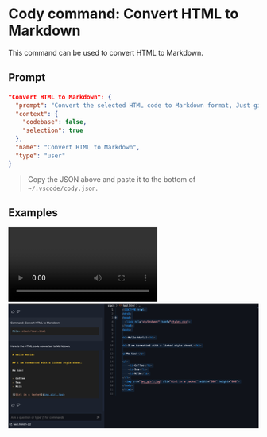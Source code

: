 # Cody command: Convert HTML to Markdown

This command can be used to convert HTML to Markdown.

## Prompt

```json
"Convert HTML to Markdown": {
  "prompt": "Convert the selected HTML code to Markdown format, Just give the answer, no follow up explanations.",
  "context": {
    "codebase": false,
    "selection": true
  },
  "name": "Convert HTML to Markdown",
  "type": "user"
}
```
> Copy the JSON above and paste it to the bottom of `~/.vscode/cody.json`.

## Examples

![Example 1](./example_1.mp4)
![Example 2](./example_2.jpg)

